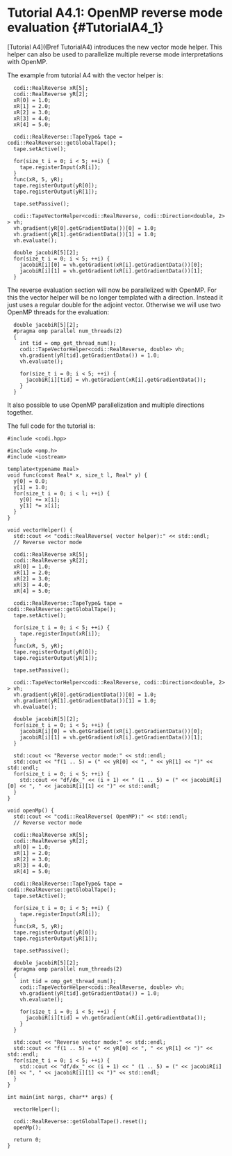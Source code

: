 Tutorial A4.1: OpenMP reverse mode evaluation {#TutorialA4_1}
=============================================================

[Tutorial A4](@ref TutorialA4) introduces the new vector mode helper.
This helper can also be used to parallelize multiple reverse mode interpretations
with OpenMP.

The example from tutorial A4 with the vector helper is:
~~~~{.cpp}
  codi::RealReverse xR[5];
  codi::RealReverse yR[2];
  xR[0] = 1.0;
  xR[1] = 2.0;
  xR[2] = 3.0;
  xR[3] = 4.0;
  xR[4] = 5.0;

  codi::RealReverse::TapeType& tape = codi::RealReverse::getGlobalTape();
  tape.setActive();

  for(size_t i = 0; i < 5; ++i) {
    tape.registerInput(xR[i]);
  }
  func(xR, 5, yR);
  tape.registerOutput(yR[0]);
  tape.registerOutput(yR[1]);

  tape.setPassive();

  codi::TapeVectorHelper<codi::RealReverse, codi::Direction<double, 2> > vh;
  vh.gradient(yR[0].getGradientData())[0] = 1.0;
  vh.gradient(yR[1].getGradientData())[1] = 1.0;
  vh.evaluate();

  double jacobiR[5][2];
  for(size_t i = 0; i < 5; ++i) {
    jacobiR[i][0] = vh.getGradient(xR[i].getGradientData())[0];
    jacobiR[i][1] = vh.getGradient(xR[i].getGradientData())[1];
  }
~~~~
The reverse evaluation section will now be parallelized with OpenMP. For
this the vector helper will be no longer templated with a direction. Instead
it just uses a regular double for the adjoint vector.
Otherwise we will use two OpenMP threads for the evaluation:
~~~~{.cpp}
  double jacobiR[5][2];
  #pragma omp parallel num_threads(2)
  {
    int tid = omp_get_thread_num();
    codi::TapeVectorHelper<codi::RealReverse, double> vh;
    vh.gradient(yR[tid].getGradientData()) = 1.0;
    vh.evaluate();

    for(size_t i = 0; i < 5; ++i) {
      jacobiR[i][tid] = vh.getGradient(xR[i].getGradientData());
    }
  }
~~~~
It also possible to use OpenMP parallelization and multiple directions
together.

The full code for the tutorial is:
~~~~{.cpp}
#include <codi.hpp>

#include <omp.h>
#include <iostream>

template<typename Real>
void func(const Real* x, size_t l, Real* y) {
  y[0] = 0.0;
  y[1] = 1.0;
  for(size_t i = 0; i < l; ++i) {
    y[0] += x[i];
    y[1] *= x[i];
  }
}

void vectorHelper() {
  std::cout << "codi::RealReverse( vector helper):" << std::endl;
  // Reverse vector mode

  codi::RealReverse xR[5];
  codi::RealReverse yR[2];
  xR[0] = 1.0;
  xR[1] = 2.0;
  xR[2] = 3.0;
  xR[3] = 4.0;
  xR[4] = 5.0;

  codi::RealReverse::TapeType& tape = codi::RealReverse::getGlobalTape();
  tape.setActive();

  for(size_t i = 0; i < 5; ++i) {
    tape.registerInput(xR[i]);
  }
  func(xR, 5, yR);
  tape.registerOutput(yR[0]);
  tape.registerOutput(yR[1]);

  tape.setPassive();

  codi::TapeVectorHelper<codi::RealReverse, codi::Direction<double, 2> > vh;
  vh.gradient(yR[0].getGradientData())[0] = 1.0;
  vh.gradient(yR[1].getGradientData())[1] = 1.0;
  vh.evaluate();

  double jacobiR[5][2];
  for(size_t i = 0; i < 5; ++i) {
    jacobiR[i][0] = vh.getGradient(xR[i].getGradientData())[0];
    jacobiR[i][1] = vh.getGradient(xR[i].getGradientData())[1];
  }

  std::cout << "Reverse vector mode:" << std::endl;
  std::cout << "f(1 .. 5) = (" << yR[0] << ", " << yR[1] << ")" << std::endl;
  for(size_t i = 0; i < 5; ++i) {
    std::cout << "df/dx_" << (i + 1) << " (1 .. 5) = (" << jacobiR[i][0] << ", " << jacobiR[i][1] << ")" << std::endl;
  }
}

void openMp() {
  std::cout << "codi::RealReverse( OpenMP):" << std::endl;
  // Reverse vector mode

  codi::RealReverse xR[5];
  codi::RealReverse yR[2];
  xR[0] = 1.0;
  xR[1] = 2.0;
  xR[2] = 3.0;
  xR[3] = 4.0;
  xR[4] = 5.0;

  codi::RealReverse::TapeType& tape = codi::RealReverse::getGlobalTape();
  tape.setActive();

  for(size_t i = 0; i < 5; ++i) {
    tape.registerInput(xR[i]);
  }
  func(xR, 5, yR);
  tape.registerOutput(yR[0]);
  tape.registerOutput(yR[1]);

  tape.setPassive();

  double jacobiR[5][2];
  #pragma omp parallel num_threads(2)
  {
    int tid = omp_get_thread_num();
    codi::TapeVectorHelper<codi::RealReverse, double> vh;
    vh.gradient(yR[tid].getGradientData()) = 1.0;
    vh.evaluate();

    for(size_t i = 0; i < 5; ++i) {
      jacobiR[i][tid] = vh.getGradient(xR[i].getGradientData());
    }
  }

  std::cout << "Reverse vector mode:" << std::endl;
  std::cout << "f(1 .. 5) = (" << yR[0] << ", " << yR[1] << ")" << std::endl;
  for(size_t i = 0; i < 5; ++i) {
    std::cout << "df/dx_" << (i + 1) << " (1 .. 5) = (" << jacobiR[i][0] << ", " << jacobiR[i][1] << ")" << std::endl;
  }
}

int main(int nargs, char** args) {

  vectorHelper();

  codi::RealReverse::getGlobalTape().reset();
  openMp();

  return 0;
}
~~~~
